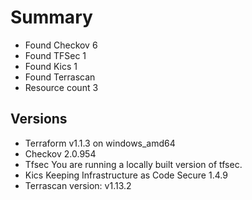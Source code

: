 # Summary

- Found Checkov 6
- Found TFSec 1
- Found Kics 1
- Found Terrascan
- Resource count 3

## Versions

- Terraform v1.1.3 on windows_amd64
- Checkov 2.0.954
- Tfsec You are running a locally built version of tfsec.
- Kics Keeping Infrastructure as Code Secure 1.4.9
- Terrascan version: v1.13.2
